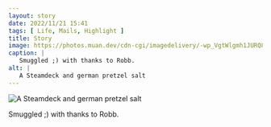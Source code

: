 ```yaml
---
layout: story
date: 2022/11/21 15:41
tags: [ Life, Mails, Highlight ]
title: Story
image: https://photos.muan.dev/cdn-cgi/imagedelivery/-wp_VgtWlgmh1JURQ8t1mg/cdaae0ce-3e96-4799-2fc6-49be0f4ad200/public
caption: |
   Smuggled ;) with thanks to Robb.
alt: |
   A Steamdeck and german pretzel salt
---
```


![A Steamdeck and german pretzel salt](https://photos.muan.dev/cdn-cgi/imagedelivery/-wp_VgtWlgmh1JURQ8t1mg/cdaae0ce-3e96-4799-2fc6-49be0f4ad200/public)

Smuggled ;) with thanks to Robb.
